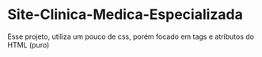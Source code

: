 # Site-Clinica-Medica-Especializada
Esse projeto, utiliza um pouco de css, porém focado em tags e atributos do HTML (puro)
